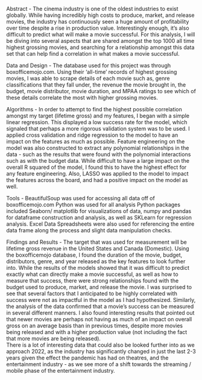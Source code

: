 Abstract - 
The cinema industry is one of the oldest industries to exist globally. While having incredibly high costs to produce, market, and release movies, the industry has continuously seen a huge amount of profitability over time despite a rise in production value. Interestingly enough, it’s also difficult to predict what will make a movie successful. For this analysis, I will be diving into several aspects that are shared amongst the top 1000 all time highest grossing movies, and searching for a relationship amongst this data set that can help find a correlation in what makes a movie successful. 


Data and Design - 
The database used for this project was through boxofficemojo.com. Using their ‘all-time’ records of highest grossing movies, I was able to scrape details of each movie such as, genre classifications that they fall under, the revenue the movie brought in, the budget, movie distributor, movie duration, and MPAA ratings to see which of these details correlate the most with higher grossing movies.

Algorithms - 
	In order to attempt to find the highest possible correlation amongst my target (lifetime gross) and my features, I began with a simple linear regression. This displayed a low success rate for the model, which signaled that perhaps a more rigorous validation system was to be used. I applied cross validation and ridge regression to the model to have an impact on the features as much as possible. Feature engineering on the model was also constructed to extract any polynomial relationships in the data - such as the results that were found with the polynomial interactions such as with the budget data. While difficult to have a large impact on the overall R squared of the model, I found this to have the highest effect for any feature engineering. Also, LASSO was applied to the model to impact the features across the board, and had a positive impact on the model as well.

Tools - 
BeautifulSoup was used for accessing all data off of boxofficemojo.com
Python was used for all analysis
Python packages included Seaborn/ matplotlib for visualizations of data, numpy and pandas for dataframe construction and analysis, as well as SKLearn for regression analysis. 
Excel Data Spreadsheets were also used for referencing the entire data frame along the process and slight data manipulation checks.

Findings and Results - 
The target that was used for measurement will be lifetime gross revenue in the United States and Canada (Domestic). Using the boxofficemojo database, I found the duration of the movie, budget, distributors, genre, and year released as the key features to look further into. While the results of the models showed that it was difficult to predict exactly what can directly make a movie successful, as well as how to measure that success, there were strong relationships found with the budget used to produce, market, and release the movie. I was surprised to see that several factors that I anticipated to be highly correlated with success were not as impactful in the model as I had hypothesized. Similarly, the analysis of the data confirmed that a movie’s success can be measured in several different manners. I also found interesting results that pointed out that newer movies are perhaps not having as much of an impact on overall gross on an average basis than in previous times, despite more movies being released and with a higher production value (not including the fact that more movies are being released).  
There is a lot of interesting data that could also be looked further into as we approach 2022, as the industry has significantly changed in just the last 2-3 years given the effect the pandemic has had on theatres, and the entertainment industry - as we see more of a shift towards the streaming / mobile phase of the entertainment industry.
